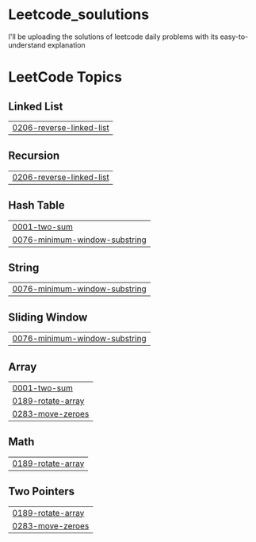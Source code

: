 # Leetcode_soulutions
I'll be uploading the solutions of leetcode daily problems with its easy-to-understand explanation

<!---LeetCode Topics Start-->
# LeetCode Topics
## Linked List
|  |
| ------- |
| [0206-reverse-linked-list](https://github.com/iamshreyashh/Leetcode_solutions/tree/master/0206-reverse-linked-list) |
## Recursion
|  |
| ------- |
| [0206-reverse-linked-list](https://github.com/iamshreyashh/Leetcode_solutions/tree/master/0206-reverse-linked-list) |
## Hash Table
|  |
| ------- |
| [0001-two-sum](https://github.com/iamshreyashh/Leetcode_solutions/tree/master/0001-two-sum) |
| [0076-minimum-window-substring](https://github.com/iamshreyashh/Leetcode_solutions/tree/master/0076-minimum-window-substring) |
## String
|  |
| ------- |
| [0076-minimum-window-substring](https://github.com/iamshreyashh/Leetcode_solutions/tree/master/0076-minimum-window-substring) |
## Sliding Window
|  |
| ------- |
| [0076-minimum-window-substring](https://github.com/iamshreyashh/Leetcode_solutions/tree/master/0076-minimum-window-substring) |
## Array
|  |
| ------- |
| [0001-two-sum](https://github.com/iamshreyashh/Leetcode_solutions/tree/master/0001-two-sum) |
| [0189-rotate-array](https://github.com/iamshreyashh/Leetcode_solutions/tree/master/0189-rotate-array) |
| [0283-move-zeroes](https://github.com/iamshreyashh/Leetcode_solutions/tree/master/0283-move-zeroes) |
## Math
|  |
| ------- |
| [0189-rotate-array](https://github.com/iamshreyashh/Leetcode_solutions/tree/master/0189-rotate-array) |
## Two Pointers
|  |
| ------- |
| [0189-rotate-array](https://github.com/iamshreyashh/Leetcode_solutions/tree/master/0189-rotate-array) |
| [0283-move-zeroes](https://github.com/iamshreyashh/Leetcode_solutions/tree/master/0283-move-zeroes) |
<!---LeetCode Topics End-->